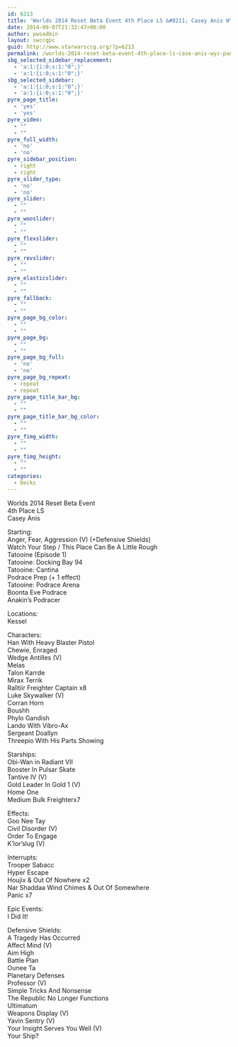 ```yaml
---
id: 6213
title: 'Worlds 2014 Reset Beta Event 4th Place LS &#8211; Casey Anis WYS Panic Shieldbusting'
date: 2014-09-07T21:32:47+00:00
author: pwsadmin
layout: swccgpc
guid: http://www.starwarsccg.org/?p=6213
permalink: /worlds-2014-reset-beta-event-4th-place-ls-case-anis-wys-panic-shieldbusting/
sbg_selected_sidebar_replacement:
  - 'a:1:{i:0;s:1:"0";}'
  - 'a:1:{i:0;s:1:"0";}'
sbg_selected_sidebar:
  - 'a:1:{i:0;s:1:"0";}'
  - 'a:1:{i:0;s:1:"0";}'
pyre_page_title:
  - 'yes'
  - 'yes'
pyre_video:
  - ""
  - ""
pyre_full_width:
  - 'no'
  - 'no'
pyre_sidebar_position:
  - right
  - right
pyre_slider_type:
  - 'no'
  - 'no'
pyre_slider:
  - ""
  - ""
pyre_wooslider:
  - ""
  - ""
pyre_flexslider:
  - ""
  - ""
pyre_revslider:
  - ""
  - ""
pyre_elasticslider:
  - ""
  - ""
pyre_fallback:
  - ""
  - ""
pyre_page_bg_color:
  - ""
  - ""
pyre_page_bg:
  - ""
  - ""
pyre_page_bg_full:
  - 'no'
  - 'no'
pyre_page_bg_repeat:
  - repeat
  - repeat
pyre_page_title_bar_bg:
  - ""
  - ""
pyre_page_title_bar_bg_color:
  - ""
  - ""
pyre_fimg_width:
  - ""
  - ""
pyre_fimg_height:
  - ""
  - ""
categories:
  - Decks
---
```

Worlds 2014 Reset Beta Event  
4th Place LS  
Casey Anis

Starting:  
Anger, Fear, Aggression (V) (+Defensive Shields)  
Watch Your Step / This Place Can Be A Little Rough  
Tatooine (Episode 1)  
Tatooine: Docking Bay 94  
Tatooine: Cantina  
Podrace Prep (+ 1 effect)  
Tatooine: Podrace Arena  
Boonta Eve Podrace  
Anakin&#8217;s Podracer

Locations:  
Kessel

Characters:  
Han With Heavy Blaster Pistol  
Chewie, Enraged  
Wedge Antilles (V)  
Melas  
Talon Karrde  
Mirax Terrik  
Ralltiir Freighter Captain x8  
Luke Skywalker (V)  
Corran Horn  
Boushh  
Phylo Gandish  
Lando With Vibro-Ax  
Sergeant Doallyn  
Threepio With His Parts Showing

Starships:  
Obi-Wan in Radiant VII  
Booster In Pulsar Skate  
Tantive IV (V)  
Gold Leader In Gold 1 (V)  
Home One  
Medium Bulk Freighterx7

Effects:  
Goo Nee Tay  
Civil Disorder (V)  
Order To Engage  
K&#8217;lor&#8217;slug (V)

Interrupts:  
Trooper Sabacc  
Hyper Escape  
Houjix & Out Of Nowhere x2  
Nar Shaddaa Wind Chimes & Out Of Somewhere  
Panic x7

Epic Events:  
I Did It!

Defensive Shields:  
A Tragedy Has Occurred  
Affect Mind (V)  
Aim High  
Battle Plan  
Ounee Ta  
Planetary Defenses  
Professor (V)  
Simple Tricks And Nonsense  
The Republic No Longer Functions  
Ultimatum  
Weapons Display (V)  
Yavin Sentry (V)  
Your Insight Serves You Well (V)  
Your Ship?